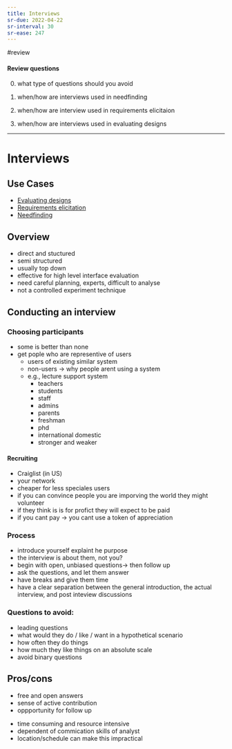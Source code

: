 ```yaml
---
title: Interviews
sr-due: 2022-04-22
sr-interval: 30
sr-ease: 247
---
```


#review 
#### Review questions

0. what type of questions should you avoid

2.  when/how are interviews used in needfinding

2. when/how are interview used in requirements elicitaion

3. when/how are interviews used in evaluating designs

---------------------------------
# Interviews
## Use Cases
- [Evaluating designs](content/notes/evaluating-designs.md)
- [Requirements elicitation](content/notes/requirements-elicitation.md)
- [Needfinding](content/notes/needfinding.md)

## Overview
- direct and stuctured
- semi structured
- usually top down
- effective for high level interface evaluation
- need careful planning, experts, difficult to analyse
- not a controlled experiment technique

## Conducting an interview
### Choosing participants
- some is better than none
- get pople who are representive of users
	- users of existing similar system
	- non-users -> why people arent using a system
	- e.g., lecture support system
		- teachers
		- students
		- staff
		- admins
		- parents
		- freshman
		- phd
		- international domestic
		- stronger and weaker
		
#### Recruiting
- Craiglist (in US)
- your network
- cheaper for less speciales users
- if you can convince people you are imporving the world they might volunteer
- if they think is is for profict they will expect to be paid
- if you cant pay -> you cant use a token of appreciation

### Process
- introduce yourself explaint he purpose
- the interview is about them, not you?
- begin with open, unbiased questions-> then follow up
- ask the questions, and let them answer
- have breaks and give them time
- have a clear separation between the general introduction, the actual interview, and post inteview discussions

### Questions to avoid:
- leading questions
- what would they do / like / want in a hypothetical scenario
- how often they do things
- how much they like things on an absolute scale
- avoid binary questions

## Pros/cons
+ free and open answers
+ sense of active contribution
+ oppportunity for follow up
- time consuming and resource intensive
- dependent of commication skills of analyst
- location/schedule can make this impractical
